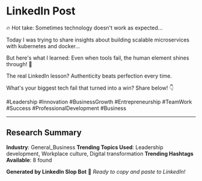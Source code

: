 # LinkedIn Post


🔥 Hot take: Sometimes technology doesn't work as expected...

Today I was trying to share insights about building scalable microservices with kubernetes and docker...

But here's what I learned: Even when tools fail, the human element shines through! 💪

The real LinkedIn lesson? Authenticity beats perfection every time.

What's your biggest tech fail that turned into a win? Share below! 👇

#Leadership #Innovation #BusinessGrowth #Entrepreneurship #TeamWork #Success #ProfessionalDevelopment #Business


---

## Research Summary
**Industry**: General_Business
**Trending Topics Used**: Leadership development, Workplace culture, Digital transformation
**Trending Hashtags Available**: 8 found


**Generated by LinkedIn Slop Bot** 🤖
*Ready to copy and paste to LinkedIn!*
